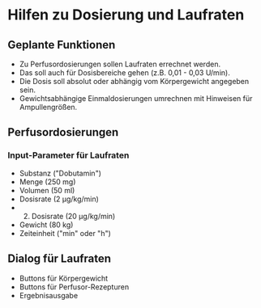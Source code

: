 # Hilfen zu Dosierung und Laufraten

## Geplante Funktionen

- Zu Perfusordosierungen sollen Laufraten errechnet werden.
- Das soll auch für Dosisbereiche gehen (z.B. 0,01 - 0,03 U/min).
- Die Dosis soll absolut oder abhängig vom Körpergewicht angegeben sein.
- Gewichtsabhängige Einmaldosierungen umrechnen mit Hinweisen für Ampullengrößen.

## Perfusordosierungen

### Input-Parameter für Laufraten

- Substanz ("Dobutamin")
- Menge (250 mg)
- Volumen (50 ml)
- Dosisrate (2 µg/kg/min)
- 2. Dosisrate (20 µg/kg/min)
- Gewicht (80 kg)
- Zeiteinheit ("min" oder "h")

## Dialog für Laufraten

- Buttons für Körpergewicht
- Buttons für Perfusor-Rezepturen
- Ergebnisausgabe